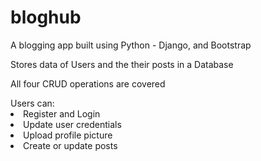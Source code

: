 # bloghub

A blogging app built using Python - Django, and Bootstrap

Stores data of Users and the their posts in a Database

All four CRUD operations are covered

</ul>Users can:
<li> Register and Login </li>
<li> Update user credentials </li>
<li> Upload profile picture </li>
<li> Create or update posts </li>
</ul>

